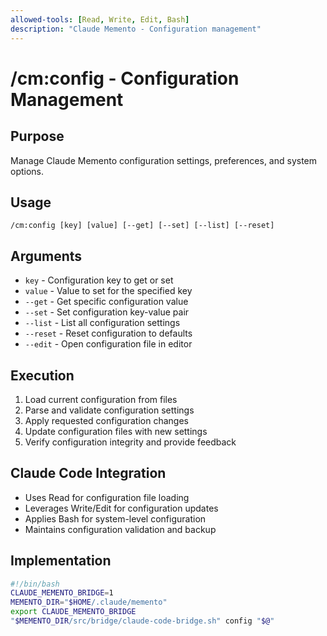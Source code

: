 ```yaml
---
allowed-tools: [Read, Write, Edit, Bash]
description: "Claude Memento - Configuration management"
---
```


# /cm:config - Configuration Management

## Purpose
Manage Claude Memento configuration settings, preferences, and system options.

## Usage
```
/cm:config [key] [value] [--get] [--set] [--list] [--reset]
```

## Arguments
- `key` - Configuration key to get or set
- `value` - Value to set for the specified key
- `--get` - Get specific configuration value
- `--set` - Set configuration key-value pair
- `--list` - List all configuration settings
- `--reset` - Reset configuration to defaults
- `--edit` - Open configuration file in editor

## Execution
1. Load current configuration from files
2. Parse and validate configuration settings
3. Apply requested configuration changes
4. Update configuration files with new settings
5. Verify configuration integrity and provide feedback

## Claude Code Integration
- Uses Read for configuration file loading
- Leverages Write/Edit for configuration updates
- Applies Bash for system-level configuration
- Maintains configuration validation and backup

## Implementation
```bash
#!/bin/bash
CLAUDE_MEMENTO_BRIDGE=1
MEMENTO_DIR="$HOME/.claude/memento"
export CLAUDE_MEMENTO_BRIDGE
"$MEMENTO_DIR/src/bridge/claude-code-bridge.sh" config "$@"
```